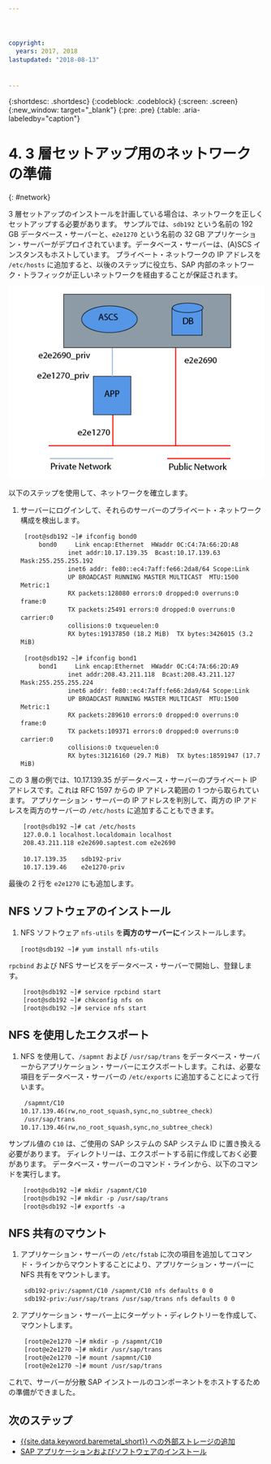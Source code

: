 ```yaml
---



copyright:
  years: 2017, 2018
lastupdated: "2018-08-13"


---
```


{:shortdesc: .shortdesc}
{:codeblock: .codeblock}
{:screen: .screen}
{:new_window: target="_blank"}
{:pre: .pre}
{:table: .aria-labeledby="caption"}

# 4. 3 層セットアップ用のネットワークの準備
{: #network}

3 層セットアップのインストールを計画している場合は、ネットワークを正しくセットアップする必要があります。 サンプルでは、`sdb192` という名前の 192 GB データベース・サーバーと、`e2e1270` という名前の 32 GB アプリケーション・サーバーがデプロイされています。データベース・サーバーは、(A)SCS インスタンスもホストしています。 プライベート・ネットワークの IP アドレスを `/etc/hosts` に追加すると、以後のステップに役立ち、SAP 内部のネットワーク・トラフィックが正しいネットワークを経由することが保証されます。

![図 1. 3 層セットアップのサンプル](/images/network-01.png "3 層セットアップのサンプル")

以下のステップを使用して、ネットワークを確立します。

1. サーバーにログインして、それらのサーバーのプライベート・ネットワーク構成を検出します。

        [root@sdb192 ~]# ifconfig bond0
            bond0	  Link encap:Ethernet  HWaddr 0C:C4:7A:66:2D:A8
                    inet addr:10.17.139.35  Bcast:10.17.139.63 Mask:255.255.255.192
                    inet6 addr: fe80::ec4:7aff:fe66:2da8/64 Scope:Link
                    UP BROADCAST RUNNING MASTER MULTICAST  MTU:1500  Metric:1
                    RX packets:128080 errors:0 dropped:0 overruns:0 frame:0
                    TX packets:25491 errors:0 dropped:0 overruns:0 carrier:0
                    collisions:0 txqueuelen:0
                    RX bytes:19137850 (18.2 MiB)  TX bytes:3426015 (3.2 MiB)

        [root@sdb192 ~]# ifconfig bond1
            bond1	  Link encap:Ethernet  HWaddr 0C:C4:7A:66:2D:A9
                    inet addr:208.43.211.118  Bcast:208.43.211.127 Mask:255.255.255.224
                    inet6 addr: fe80::ec4:7aff:fe66:2da9/64 Scope:Link
                    UP BROADCAST RUNNING MASTER MULTICAST  MTU:1500  Metric:1
                    RX packets:289610 errors:0 dropped:0 overruns:0 frame:0
                    TX packets:109371 errors:0 dropped:0 overruns:0 carrier:0
                    collisions:0 txqueuelen:0
                    RX bytes:31216160 (29.7 MiB)  TX bytes:18591947 (17.7 MiB)

この 3 層の例では、10.17.139.35 がデータベース・サーバーのプライベート IP アドレスです。これは RFC 1597 からの IP アドレス範囲の 1 つから取られています。 アプリケーション・サーバーの IP アドレスを判別して、両方の IP アドレスを両方のサーバーの `/etc/hosts` に追加することもできます。

        [root@sdb192 ~]# cat /etc/hosts
        127.0.0.1 localhost.localdomain localhost
        208.43.211.118 e2e2690.saptest.com e2e2690

        10.17.139.35    sdb192-priv
        10.17.139.46    e2e1270-priv

最後の 2 行を `e2e1270` にも追加します。

## NFS ソフトウェアのインストール

1. NFS ソフトウェア `nfs-utils` を**両方のサーバーに**インストールします。

      `[root@sdb192 ~]# yum install nfs-utils`

`rpcbind` および NFS サービスをデータベース・サーバーで開始し、登録します。

        [root@sdb192 ~]# service rpcbind start
        [root@sdb192 ~]# chkconfig nfs on
        [root@sdb192 ~]# service nfs start

## NFS を使用したエクスポート

1. NFS を使用して、`/sapmnt` および `/usr/sap/trans` をデータベース・サーバーからアプリケーション・サーバーにエクスポートします。これは、必要な項目をデータベース・サーバーの `/etc/exports` に追加することによって行います。

        /sapmnt/C10		10.17.139.46(rw,no_root_squash,sync,no_subtree_check)
        /usr/sap/trans	10.17.139.46(rw,no_root_squash,sync,no_subtree_check)

サンプル値の `C10` は、ご使用の SAP システムの SAP システム ID に置き換える必要があります。 ディレクトリーは、エクスポートする前に作成しておく必要があります。 データベース・サーバーのコマンド・ラインから、以下のコマンドを実行します。

        [root@sdb192 ~]# mkdir /sapmnt/C10
        [root@sdb192 ~]# mkdir -p /usr/sap/trans
        [root@sdb192 ~]# exportfs -a

## NFS 共有のマウント

1. アプリケーション・サーバーの `/etc/fstab` に次の項目を追加してコマンド・ラインからマウントすることにより、アプリケーション・サーバーに NFS 共有をマウントします。

        sdb192-priv:/sapmnt/C10 /sapmnt/C10 nfs defaults 0 0
        sdb192-priv:/usr/sap/trans /usr/sap/trans nfs defaults 0 0

2. アプリケーション・サーバー上にターゲット・ディレクトリーを作成して、マウントします。

        [root@e2e1270 ~]# mkdir -p /sapmnt/C10
        [root@e2e1270 ~]# mkdir /usr/sap/trans
        [root@e2e1270 ~]# mount /sapmnt/C10
        [root@e2e1270 ~]# mount /usr/sap/trans

これで、サーバーが分散 SAP インストールのコンポーネントをホストするための準備ができました。

## 次のステップ

  * [{{site.data.keyword.baremetal_short}} への外部ストレージの追加](/docs/infrastructure/sap-netweaver-rhel-qrg/rhel-provisioning-external-storage-to-server.html)
  * [SAP アプリケーションおよびソフトウェアのインストール](/docs/infrastructure/sap-netweaver-rhel-qrg/rhel-installing-your-SAP-landscape.html)
